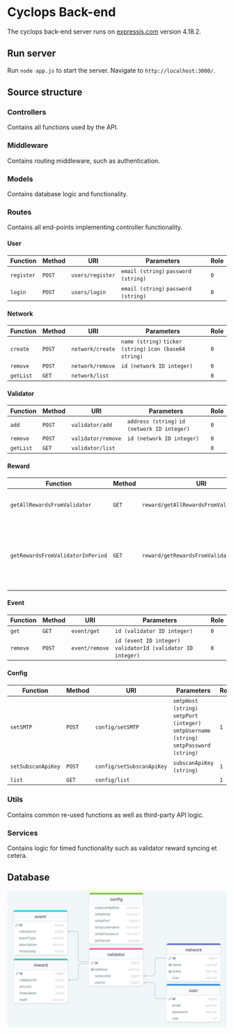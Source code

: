 # Cyclops Back-end

The cyclops back-end server runs on [expressjs.com](https://expressjs.com/) version 4.18.2.

## Run server

Run `node app.js` to start the server. Navigate to `http://localhost:3000/`.

## Source structure

### Controllers
Contains all functions used by the API.

### Middleware
Contains routing middleware, such as authentication.

### Models
Contains database logic and functionality.

### Routes
Contains all end-points implementing controller functionality.

#### User

| Function      | Method     | URI              | Parameters                                                       | Role  |
|---------------|------------|------------------|------------------------------------------------------------------|-------|
| `register`    | `POST`     | `users/register` | `email (string)` `password (string)`                             | `0`   |
| `login`       | `POST`     | `users/login`    | `email (string)` `password (string)`                             | `0`   |

#### Network

| Function                          | Method     | URI                                      | Parameters                                                       | Role  |
|-----------------------------------|------------|------------------------------------------|------------------------------------------------------------------|-------|
| `create`                          | `POST`     | `network/create`                         | `name (string)` `ticker (string)` `icon (base64 string)`         | `0`   |
| `remove`                          | `POST`     | `network/remove`                         | `id (network ID integer)`                                        | `0`   |
| `getList`                         | `GET`      | `network/list`                           |                                                                  | `0`   |

#### Validator

| Function                          | Method     | URI                                      | Parameters                                                       | Role  |
|-----------------------------------|------------|------------------------------------------|------------------------------------------------------------------|-------|
| `add`                             | `POST`     | `validator/add`                          | `address (string)` `id (network ID integer)`                     | `0`   |
| `remove`                          | `POST`     | `validator/remove`                       | `id (network ID integer)`                                        | `0`   |
| `getList`                         | `GET`      | `validator/list`                         |                                                                  | `0`   |

#### Reward

| Function                          | Method     | URI                                      | Parameters                                                       | Role  |
|-----------------------------------|------------|------------------------------------------|------------------------------------------------------------------|-------|
| `getAllRewardsFromValidator`      | `GET`      | `reward/getAllRewardsFromValidator`      | `id (validator ID integer)`                                      | `0`   |
| `getRewardsFromValidatorInPeriod` | `GET`      | `reward/getRewardsFromValidatorInPeriod` | `id (validator ID integer)` `start (unixtime string)` `end (unixtime string)` | `0`   |

#### Event

| Function                          | Method     | URI                                      | Parameters                                                       | Role  |
|-----------------------------------|------------|------------------------------------------|------------------------------------------------------------------|-------|
| `get`                             | `GET`      | `event/get`                              | `id (validator ID integer)`                                      | `0`   |
| `remove`                          | `POST`     | `event/remove`                           | `id (event ID integer)` `validatorId (validator ID integer)`     | `0`   |

#### Config

| Function                          | Method     | URI                                      | Parameters                                                       | Role  |
|-----------------------------------|------------|------------------------------------------|------------------------------------------------------------------|-------|
| `setSMTP`                         | `POST`     | `config/setSMTP`                         | `smtpHost (string)` `smtpPort (integer)` `smtpUsername (string)` `smtpPassword (string)` | `1`   |
| `setSubscanApiKey`                | `POST`      | `config/setSubscanApiKey`               | `subscanApiKey (string)` | `1`   |
| `list`                | `GET`      | `config/list`               |  | `1`   |

### Utils
Contains common re-used functions as well as third-party API logic.

### Services
Contains logic for timed functionality such as validator reward syncing et cetera.

## Database
<img src="https://raw.githubusercontent.com/ArthurHoeke/cyclops/development/back-end/assets/database_diagram.png">
